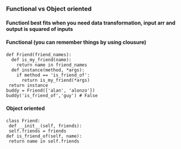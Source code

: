 
### Functional vs Object oriented     

#### Functionl best fits when you need data transformation, input arr and output is squared of inputs    
#### Functional (you can remember things by using clousure)     
```
def Friend(friend_names):
  def is_my_friend(name):
    return name in friend_names
  def instance(method, *args):
    if method == 'is_friend_of':
      return is_my_friend(*args)
 return instance
buddy = Friend(['alan', 'alonzo'])
buddy('is_friend_of','guy') # False
```

#### Object oriented     
```
class Friend:
 def __init__(self, friends):
 self.friends = friends
def is_friend_of(self, name):
 return name in self.friends
```
